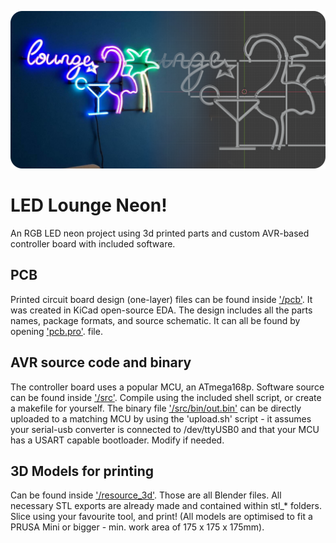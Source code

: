 ![Banner image](img/banner.png)
# LED Lounge Neon!
An RGB LED neon project using 3d printed parts and custom AVR-based controller board with included software.

## PCB
Printed circuit board design (one-layer) files can be found inside ['/pcb'](/pcb). It was created in KiCad open-source
EDA.
The design includes all the parts names,
package formats, and source schematic. It can all be found by opening ['pcb.pro'](/pcb/pcb.pro). file.

## AVR source code and binary
The controller board uses a popular MCU, an ATmega168p. Software source can be found inside ['/src'](/src).
Compile using the included shell script, or create a makefile for yourself. The binary file ['/src/bin/out.bin'](/src/bin/out.bin)
can be directly uploaded to a matching MCU by using the 'upload.sh' script - it assumes your serial-usb converter is connected to
/dev/ttyUSB0 and that your MCU has a USART capable bootloader. Modify if needed.

## 3D Models for printing
Can be found inside ['/resource_3d'](/resource_3d). Those are all Blender files. 
All necessary STL exports are already made and contained within stl_* folders. 
Slice using your favourite tool, and print! 
(All models are optimised to fit a PRUSA Mini or bigger - min. work area of 175 x 175 x 175mm).


